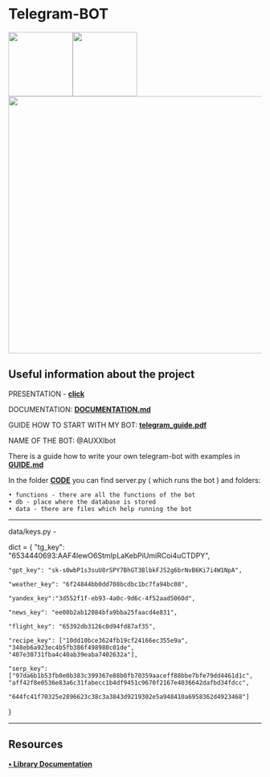 # Telegram-BOT

<img src="https://raw.githubusercontent.com/python-telegram-bot/logos/master/logo/png/ptb-logo_240.png" width="128"/><img src="https://upload.wikimedia.org/wikipedia/commons/thumb/8/83/Telegram_2019_Logo.svg/242px-Telegram_2019_Logo.svg.png" width="128"/><img src="https://www.python.org/static/img/psf-logo@2x.png" width="512"/>


## Useful information about the project

PRESENTATION - **[click](https://docs.google.com/presentation/d/1zW4qY62hreSH9HOeFIs154F6oV6w4LMu5XsAehd-jx4/edit?usp=sharing)**

DOCUMENTATION:
**[DOCUMENTATION.md](https://github.com/ArtSN7/telegram-bot-epq/blob/main/DOCUMENTATION.md)**


GUIDE HOW TO START WITH MY BOT:
**[telegram_guide.pdf](https://github.com/ArtSN7/telegram-bot-epq/blob/main/telegram_guide.pdf)**

NAME OF THE BOT: @AUXXIbot

There is a guide how to write your own telegram-bot with examples in **[GUIDE.md](https://github.com/ArtSN7/telegram-bot-epq/blob/main/GUIDE.md)**

In the folder **[CODE](https://github.com/ArtSN7/telegram-bot-epq/tree/main/CODE)** you can find server.py ( which runs the bot ) and folders:

    • functions - there are all the functions of the bot
    • db - place where the database is stored
    • data - there are files which help running the bot

---

data/keys.py - 

dict = {
    "tg_key": "6534440693:AAF4IewO6StmIpLaKebPiUmiRCoi4uCTDPY",

    "gpt_key": "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",

    "weather_key": "6f24844bb0dd708bcdbc1bc7fa94bc08",

    "yandex_key":"3d552f1f-eb93-4a0c-9d6c-4f52aad5060d",

    "news_key": "ee08b2ab12084bfa9bba25faacd4e831",

    "flight_key": "65392db3126c0d94fd87af35",

    "recipe_key": ["10dd10bce3624fb19cf24166ec355e9a", "348eb6a923ec4b5fb386f498980c01de", "407e30731fba4c40ab39eaba7402632a"],

    "serp_key": ["97da6b1b53fb0e0b383c399367e88b0fb70359aaceff88bbe7bfe79dd4461d1c", "aff42f8e0536e83a6c31fabecc1b4df9451c9670f2167e4036642dafbd34fdcc",
                 "644fc41f70325e2896623c38c3a3843d9219302e5a948410a6958362d4923468"]
}

---


## Resources 

**[• Library Documentation](https://docs.python-telegram-bot.org/en/v20.6/)**
